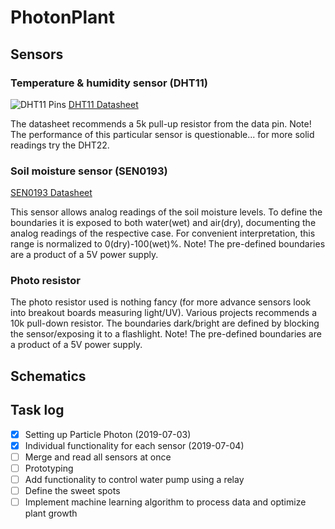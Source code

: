 # PhotonPlant

## Sensors
### Temperature & humidity sensor (DHT11)
![DHT11 Pins](https://www.maxphi.com/wp-content/uploads/2017/08/dht11-pinout-173x300.png)
[DHT11 Datasheet](https://www.mouser.com/ds/2/758/DHT11-Technical-Data-Sheet-Translated-Version-1143054.pdf)

The datasheet recommends a 5k pull-up resistor from the data pin. Note! The performance of this particular sensor is questionable... for more solid readings try the DHT22.

### Soil moisture sensor (SEN0193)
[SEN0193 Datasheet](https://media.digikey.com/pdf/Data%20Sheets/DFRobot%20PDFs/SEN0193_Web.pdf)

This sensor allows analog readings of the soil moisture levels. To define the boundaries it is exposed to both water(wet) and air(dry), documenting the analog readings of the respective case. For convenient interpretation, this range is normalized to 0(dry)-100(wet)%. Note! The pre-defined boundaries are a product of a 5V power supply. 

### Photo resistor
The photo resistor used is nothing fancy (for more advance sensors look into breakout boards measuring light/UV). Various projects recommends a 10k pull-down resistor. The boundaries dark/bright are defined by blocking the sensor/exposing it to a flashlight. Note! The pre-defined boundaries are a product of a 5V power supply. 

## Schematics

## Task log
- [x] Setting up Particle Photon (2019-07-03)
- [x] Individual functionality for each sensor (2019-07-04)
- [ ] Merge and read all sensors at once
- [ ] Prototyping
- [ ] Add functionality to control water pump using a relay
- [ ] Define the sweet spots 
- [ ] Implement machine learning algorithm to process data and optimize plant growth
